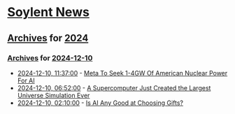 # [Soylent News](../../../README.md)

## [Archives](../../index.md) for [2024](../index.md)

### [Archives](../../index.md) for [2024-12-10](index.md)

* [2024-12-10, 11:37:00](https://soylentnews.org/article.pl?sid=24/12/09/1949223&from=rss) - [Meta To Seek 1-4GW Of American Nuclear Power For AI](https://soylentnews.org/article.pl?sid=24/12/09/1949223&from=rss)
* [2024-12-10, 06:52:00](https://soylentnews.org/article.pl?sid=24/12/09/1944210&from=rss) - [A Supercomputer Just Created the Largest Universe Simulation Ever](https://soylentnews.org/article.pl?sid=24/12/09/1944210&from=rss)
* [2024-12-10, 02:10:00](https://soylentnews.org/article.pl?sid=24/12/09/105207&from=rss) - [Is AI Any Good at Choosing Gifts?](https://soylentnews.org/article.pl?sid=24/12/09/105207&from=rss)
